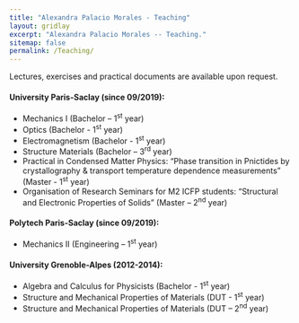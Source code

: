 ```yaml
---
title: "Alexandra Palacio Morales - Teaching"
layout: gridlay
excerpt: "Alexandra Palacio Morales -- Teaching."
sitemap: false
permalink: /Teaching/
---
```


Lectures, exercises and practical documents are available upon request. 

#### University Paris-Saclay (since 09/2019): 
* Mechanics I (Bachelor – 1<sup>st</sup> year)
* Optics (Bachelor - 1<sup>st</sup> year)
* Electromagnetism (Bachelor - 1<sup>st</sup> year) 
* Structure Materials  (Bachelor – 3<sup>rd</sup>  year)
* Practical in Condensed Matter Physics: “Phase transition in Pnictides by crystallography & transport temperature dependence measurements” (Master - 1<sup>st</sup> year)
* Organisation of Research Seminars for M2  ICFP students: “Structural and Electronic Properties of Solids”  (Master – 2<sup>nd</sup> year)

#### Polytech Paris-Saclay (since 09/2019): 
* Mechanics II (Engineering – 1<sup>st</sup> year)

#### University Grenoble-Alpes (2012-2014):
* Algebra and Calculus for Physicists (Bachelor - 1<sup>st</sup> year)
* Structure and Mechanical Properties of Materials (DUT - 1<sup>st</sup> year)
* Structure and Mechanical Properties of Materials (DUT – 2<sup>nd</sup> year)
